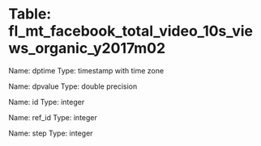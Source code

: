 Table: fl_mt_facebook_total_video_10s_views_organic_y2017m02
============================================================

Name: dptime
Type: timestamp with time zone

Name: dpvalue
Type: double precision

Name: id
Type: integer

Name: ref_id
Type: integer

Name: step
Type: integer

